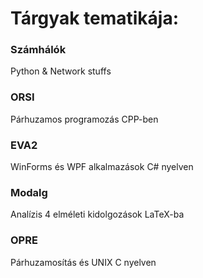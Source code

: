 # Tárgyak tematikája:

### Számhálók
Python & Network stuffs

### ORSI
Párhuzamos programozás CPP-ben

### EVA2
WinForms és WPF alkalmazások C# nyelven

### Modalg
Analízis 4 elméleti kidolgozások LaTeX-ba

### OPRE
Párhuzamosítás és UNIX C nyelven
